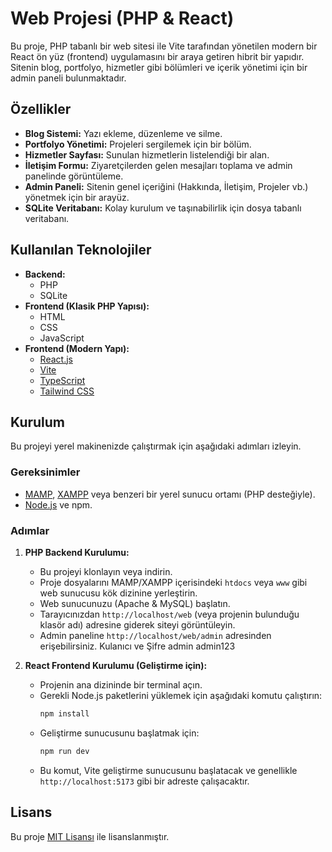 # Web Projesi (PHP & React)

Bu proje, PHP tabanlı bir web sitesi ile Vite tarafından yönetilen modern bir React ön yüz (frontend) uygulamasını bir araya getiren hibrit bir yapıdır. Sitenin blog, portfolyo, hizmetler gibi bölümleri ve içerik yönetimi için bir admin paneli bulunmaktadır.

## Özellikler

- **Blog Sistemi:** Yazı ekleme, düzenleme ve silme.
- **Portfolyo Yönetimi:** Projeleri sergilemek için bir bölüm.
- **Hizmetler Sayfası:** Sunulan hizmetlerin listelendiği bir alan.
- **İletişim Formu:** Ziyaretçilerden gelen mesajları toplama ve admin panelinde görüntüleme.
- **Admin Paneli:** Sitenin genel içeriğini (Hakkında, İletişim, Projeler vb.) yönetmek için bir arayüz.
- **SQLite Veritabanı:** Kolay kurulum ve taşınabilirlik için dosya tabanlı veritabanı.

## Kullanılan Teknolojiler

- **Backend:**
  - PHP
  - SQLite
- **Frontend (Klasik PHP Yapısı):**
  - HTML
  - CSS
  - JavaScript
- **Frontend (Modern Yapı):**
  - [React.js](https://reactjs.org/)
  - [Vite](https://vitejs.dev/)
  - [TypeScript](https://www.typescriptlang.org/)
  - [Tailwind CSS](https://tailwindcss.com/)

## Kurulum

Bu projeyi yerel makinenizde çalıştırmak için aşağıdaki adımları izleyin.

### Gereksinimler

- [MAMP](https://www.mamp.info/en/windows/), [XAMPP](https://www.apachefriends.org/index.html) veya benzeri bir yerel sunucu ortamı (PHP desteğiyle).
- [Node.js](https://nodejs.org/en/) ve npm.

### Adımlar

1.  **PHP Backend Kurulumu:**
    - Bu projeyi klonlayın veya indirin.
    - Proje dosyalarını MAMP/XAMPP içerisindeki `htdocs` veya `www` gibi web sunucusu kök dizinine yerleştirin.
    - Web sunucunuzu (Apache & MySQL) başlatın.
    - Tarayıcınızdan `http://localhost/web` (veya projenin bulunduğu klasör adı) adresine giderek siteyi görüntüleyin.
    - Admin paneline `http://localhost/web/admin` adresinden erişebilirsiniz. Kulanıcı ve Şifre admin admin123

2.  **React Frontend Kurulumu (Geliştirme için):**
    - Projenin ana dizininde bir terminal açın.
    - Gerekli Node.js paketlerini yüklemek için aşağıdaki komutu çalıştırın:
      ```bash
      npm install
      ```
    - Geliştirme sunucusunu başlatmak için:
      ```bash
      npm run dev
      ```
    - Bu komut, Vite geliştirme sunucusunu başlatacak ve genellikle `http://localhost:5173` gibi bir adreste çalışacaktır.

## Lisans

Bu proje [MIT Lisansı](LICENSE) ile lisanslanmıştır.
